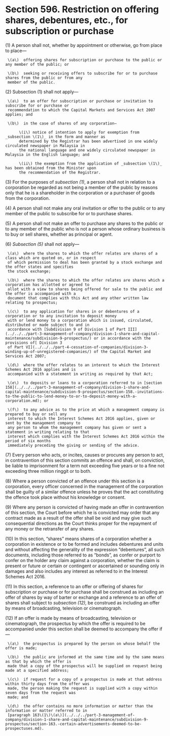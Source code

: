 # Section 596. Restriction on offering shares, debentures, etc., for subscription or purchase

\(1\) A person shall not, whether by appointment or otherwise, go from place to place—

     \(a\)  offering shares for subscription or purchase to the public or any member of the public; or

     \(b\)  seeking or receiving offers to subscribe for or to purchase shares from the public or from any                                
     member of the public.

\(2\) Subsection \(1\) shall not apply—

     \(a\)  to an offer for subscription or purchase or invitation to subscribe for or purchase or                                           
     recommendation to which the Capital Markets and Services Act 2007 applies; and

     \(b\)  in the case of shares of any corporation—

          \(i\) notice of intention to apply for exemption from _subsection \(1\)_ in the form and manner as                     
          determined by the Registrar has been advertised in one widely circulated newspaper in Malaysia in           
          the national language and one widely circulated newspaper in Malaysia in the English language; and      

          \(ii\) the exemption from the application of _subsection \(1\)_ has been obtained from the Minister upon   
          the recommendation of the Registrar. 

\(3\) For the purposes of _subsection \(1\)_, a person shall not in relation to a corporation be regarded as not being a member of the public by reasons only that he is a shareholder in the corporation or a purchaser of goods from the corporation.

\(4\) A person shall not make any oral invitation or offer to the public or to any member of the public to subscribe for or to purchase shares.

\(5\) A person shall not make an offer to purchase any shares to the public or to any member of the public who is not a person whose ordinary business is to buy or sell shares, whether as principal or agent.

\(6\) _Subsection \(5\)_ shall not apply—

     \(a\)  where the shares to which the offer relates are shares of a class which are quoted on, or in respect                                        
     of which permission to deal has been granted by a stock exchange and the offer states and specifies                                       
     the stock exchange;

     \(b\)  where the shares to which the offer relates are shares which a corporation has allotted or agreed to                                       
     allot with a view to shares being offered for sale to the public and the offer is accompanied with a                                     
     document that complies with this Act and any other written law relating to prospectus;

     \(c\)  to any application for shares in or debentures of a corporation or to any invitation to deposit money                                  
     with or lend money to a corporation which is issued, circulated, distributed or made subject to and in            
     accordance with [Subdivision 9 of Division 1 of Part III](../../../part-3-management-of-company/division-1-share-and-capital-maintenance/subdivision-9-prospectus/) or in accordance with the provisions of[ Division 3               
     of Part VI](../../../part-4-cessation-of-companies/division-3-winding-up-of-unregistered-companies/) of the Capital Market and Services Act 2007;

     \(d\)  where the offer relates to an interest to which the Interest Schemes Act 2016 applies and is   
     accompanied with a statement in writing as required by that Act;

     \(e\)  to deposits or loans to a corporation referred to in [section 158](../../../part-3-management-of-company/division-1-share-and-capital-maintenance/subdivision-9-prospectus/section-158.-invitations-to-the-public-to-lend-money-to-or-to-deposit-money-with-a-corporation.md); or

     \(f\)  to any advice as to the price at which a management company is prepared to buy or sell any                                        
     interest to which the Interest Schemes Act 2016 applies, given or sent by the management company to                                        
     any person to whom the management company has given or sent a statement in writing relating to that                                        
     interest which complies with the Interest Schemes Act 2016 within the period of six months        
     immediately preceding the giving or sending of the advice.

\(7\) Every person who acts, or incites, causes or procures any person to act, in contravention of this section commits an offence and shall, on conviction, be liable to imprisonment for a term not exceeding five years or to a fine not exceeding three million ringgit or to both.

\(8\) Where a person convicted of an offence under this section is a corporation, every officer concerned in the management of the corporation shall be guilty of a similar offence unless he proves that the act constituting the offence took place without his knowledge or consent.

\(9\) Where any person is convicted of having made an offer in contravention of this section, the Court before which he is convicted may order that any contract made as a result of the offer shall be void and may give such consequential directions as the Court thinks proper for the repayment of any money or the retransfer of any shares.

\(10\) In this section, “shares” means shares of a corporation whether a corporation in existence or to be formed and includes debentures and units and without affecting the generality of the expression “debentures”, all such documents, including those referred to as “bonds”, as confer or purport to confer on the holder any claim against a corporation, whether the claim is present or future or certain or contingent or ascertained or sounding only in damages and also includes any interest as referred to in the Interest Schemes Act 2016.

\(11\) In this section, a reference to an offer or offering of shares for subscription or purchase or for purchase shall be construed as including an offer of shares by way of barter or exchange and a reference to an offer of shares shall subject to _subsection \(12\),_ be construed as including an offer by means of broadcasting, television or cinematograph.

\(12\) If an offer is made by means of broadcasting, television or cinematograph, the prospectus by which the offer is required to be accompanied under this section shall be deemed to accompany the offer if—

     \(a\)  the prospectus is prepared by the person on whose behalf the offer is made;

     \(b\)  the public are informed at the same time and by the same means as that by which the offer is   
     made that a copy of the prospectus will be supplied on request being made at a specified address;

     \(c\)  if request for a copy of a prospectus is made at that address within thirty days from the offer was        
     made, the person making the request is supplied with a copy within seven days from the request was        
     made; and

     \(d\)  the offer contains no more information or matter than the information or matter referred to in   
     [paragraph 163\(1\)\(a\)](../../../part-3-management-of-company/division-1-share-and-capital-maintenance/subdivision-9-prospectus/section-163.-certain-advertisements-deemed-to-be-prospectuses.md).

